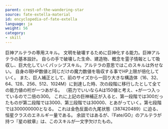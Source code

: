 ```yaml
---
parent: crest-of-the-wandering-star
source: fate-extella-material
id: encyclopedia-of-fate-extella
language: ja
weight: 56
category:
- skill
---
```


巨神アルテラの専用スキル。
文明を破壊するために巨神化する能力。巨神アルテラの基本設計。
自らの手で破壊した生命、建造物、概念を霊子情報として吸収し、巨大化していくパッシブスキル。アルテラの意思ではこのスキルは外せない。
自身の現HP数値と同じだけの魔力数値を吸収する事でHP上限が倍化していく。
また、巨人補正として、前のサイズから一回り大きな構造体（16、32、64、128、256、512、1024M）に到達した時、次の段階に移行したとして全ての能力値の桁が一つあがる。
（筋力でいいならAは150値と考え、+が一つ入っているので二倍の300。
これに上記の巨神補正が入ると、第一段階では300だったものが第二段階では3000、第三段階では30000、とあがっていく。第七段階では300000000となる。
これは金色反面の九尾状態（387420489）に迫る、恒星クラスのエネルギー量である。
余談ではあるが、『Fate/GO』のアルテラが持つ『星の紋章』は、このスキルが一文字欠けたもの。
